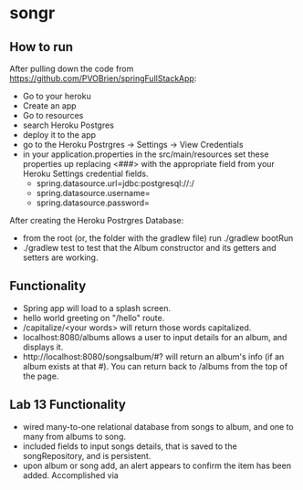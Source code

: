# songr

## How to run

After pulling down the code from https://github.com/PVOBrien/springFullStackApp:

- Go to your heroku 
- Create an app
- Go to resources
 - search Heroku Postgres
 - deploy it to the app
 - go to the Heroku Postrgres -> Settings -> View Credentials
 - in your application.properties in the src/main/resources set these properties up replacing <###> with the appropriate field from your Heroku Settings credential fields.
   - spring.datasource.url=jdbc:postgresql://<HOST>:<PORT>/<DATABASE>
   - spring.datasource.username=<USER>
   - spring.datasource.password=<PASSWORD>

After creating the Heroku Postrgres Database:

   - from the root (or, the folder with the gradlew file) run ./gradlew bootRun 
   - ./gradlew test to test that the Album constructor and its getters and setters are working.
 
## Functionality

- Spring app will load to a splash screen.
- hello world greeting on "/hello" route.
- /capitalize/\<your words\> will return those words capitalized.
- localhost:8080/albums allows a user to input details for an album, and displays it.
- http://localhost:8080/songsalbum/#? will return an album's info (if an album exists at that #). You can return back to /albums from the top of the page.

## Lab 13 Functionality

- wired many-to-one relational database from songs to album, and one to many from albums to song.
- included fields to input songs details, that is saved to the songRepository, and is persistent.
- upon album or song add, an alert appears to confirm the item has been added. Accomplished via <script></script at end of body in albumsPageToShow.html.
